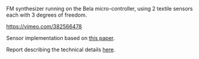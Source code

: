 FM synthesizer running on the Bela micro-controller, using 2 textile sensors each with 3 degrees of freedom.

https://vimeo.com/382566478

Sensor implementation based on [this paper](https://nime.org/proceedings/2017/nime2017_paper0002.pdf).

Report describing the technical details [here](https://github.com/chrisyeoward/expressive-fm/blob/master/assets/TextileFM.pdf).
